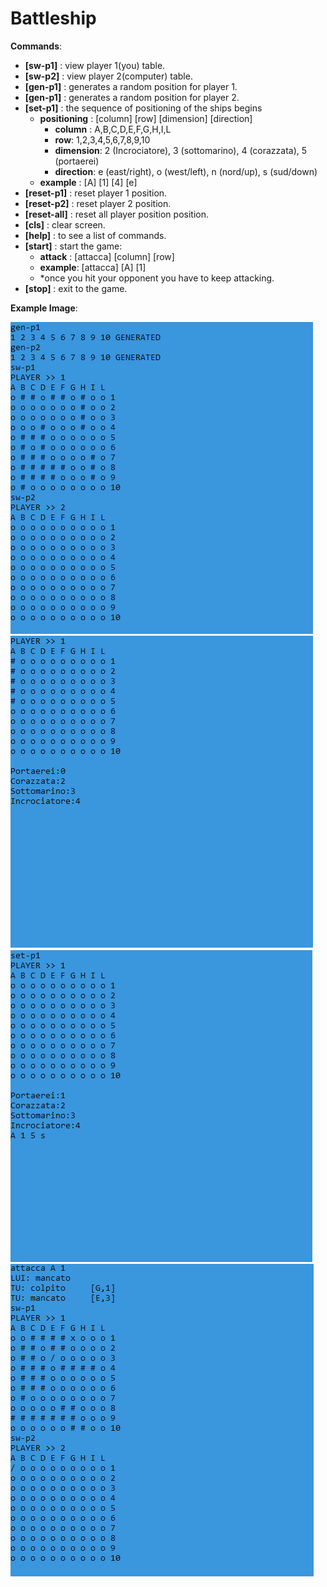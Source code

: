 # Battleship
**Commands**:
* **[sw-p1]** : view player 1(you) table.
* **[sw-p2]** : view player 2(computer) table.
* **[gen-p1]** : generates a random position for player 1.
* **[gen-p1]** : generates a random position for player 2.
* **[set-p1]** : the sequence of positioning of the ships begins
  * **positioning** : [column]  [row]  [dimension]  [direction]
    * **column** : A,B,C,D,E,F,G,H,I,L
    * **row**: 1,2,3,4,5,6,7,8,9,10
    * **dimension**: 2 (Incrociatore), 3 (sottomarino), 4 (corazzata), 5 (portaerei)
    * **direction**: e (east/right), o (west/left), n (nord/up), s (sud/down)
  * **example** :     [A]  [1]  [4]  [e]
* **[reset-p1]** : reset player 1 position.
* **[reset-p2]** : reset player 2 position.
* **[reset-all]** : reset all player position position.
* **[cls]** : clear screen.
* **[help]** : to see a list of commands.
* **[start]** : start the game:
  * **attack** : [attacca]  [column]  [row]
  * **example**:  [attacca]  [A]  [1] 
  * *once you hit your opponent you have to keep attacking.
* **[stop]** : exit to the game.

**Example Image**:

![alt-text-1](example1.PNG "example-1") 
![alt-text-1](example2.PNG "example-2")
![alt-text-1](example3.PNG "example-3") 
![alt-text-1](example4.PNG "example-4")
